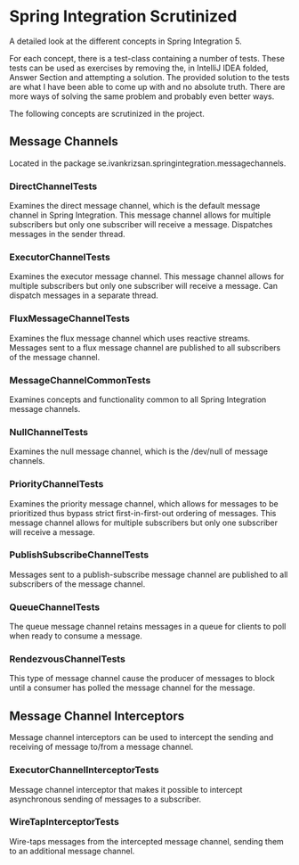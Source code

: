 # Spring Integration Scrutinized

A detailed look at the different concepts in Spring Integration 5.

For each concept, there is a test-class containing a number of tests.
These tests can be used as exercises by removing the, in IntelliJ IDEA folded, Answer Section and attempting a solution.
The provided solution to the tests are what I have been able to come up with and no absolute truth.
There are more ways of solving the same problem and probably even better ways.

The following concepts are scrutinized in the project.

## Message Channels
Located in the package se.ivankrizsan.springintegration.messagechannels.

### DirectChannelTests
Examines the direct message channel, which is the default message channel in Spring Integration.
This message channel allows for multiple subscribers but only one subscriber will receive a message.
Dispatches messages in the sender thread.

### ExecutorChannelTests
Examines the executor message channel.
This message channel allows for multiple subscribers but only one subscriber will receive a message.
Can dispatch messages in a separate thread.

### FluxMessageChannelTests
Examines the flux message channel which uses reactive streams.
Messages sent to a flux message channel are published to all subscribers of the message channel.

### MessageChannelCommonTests
Examines concepts and functionality common to all Spring Integration message channels.

### NullChannelTests
Examines the null message channel, which is the /dev/null of message channels.

### PriorityChannelTests
Examines the priority message channel, which allows for messages to be prioritized thus bypass strict first-in-first-out ordering of messages.
This message channel allows for multiple subscribers but only one subscriber will receive a message.

### PublishSubscribeChannelTests
Messages sent to a publish-subscribe message channel are published to all subscribers of the message channel.

### QueueChannelTests
The queue message channel retains messages in a queue for clients to poll when ready to consume a message.

### RendezvousChannelTests
This type of message channel cause the producer of messages to block until a consumer has polled the message channel for the message.

## Message Channel Interceptors
Message channel interceptors can be used to intercept the sending and receiving of message to/from a message channel.

### ExecutorChannelInterceptorTests
Message channel interceptor that makes it possible to intercept asynchronous sending of messages to a subscriber.

### WireTapInterceptorTests
Wire-taps messages from the intercepted message channel, sending them to an additional message channel.


